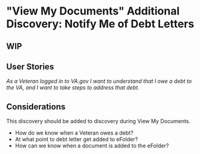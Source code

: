 # "View My Documents" Additional Discovery: Notify Me of Debt Letters

## WIP

## User Stories

_As a Veteran logged in to VA.gov I want to understand that I owe a debt to the VA, and I want to take steps to address that debt._

## Considerations

This discovery should be added to discovery during View My Documents.
- How do we know when a Veteran owes a debt?
- At what point to debt letter get added to eFolder?
- How can we know when a document is added to the eFolder?

